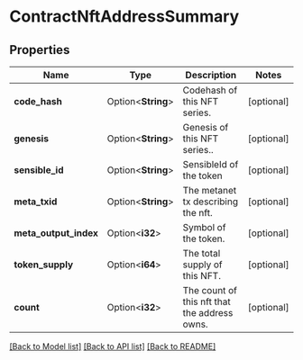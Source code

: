 # ContractNftAddressSummary

## Properties

Name | Type | Description | Notes
------------ | ------------- | ------------- | -------------
**code_hash** | Option<**String**> | Codehash of this NFT series. | [optional]
**genesis** | Option<**String**> | Genesis of this NFT series.. | [optional]
**sensible_id** | Option<**String**> | SensibleId of the token | [optional]
**meta_txid** | Option<**String**> | The metanet tx describing the nft. | [optional]
**meta_output_index** | Option<**i32**> | Symbol of the token. | [optional]
**token_supply** | Option<**i64**> | The total supply of this NFT. | [optional]
**count** | Option<**i32**> | The count of this nft that the address owns. | [optional]

[[Back to Model list]](../README.md#documentation-for-models) [[Back to API list]](../README.md#documentation-for-api-endpoints) [[Back to README]](../README.md)


